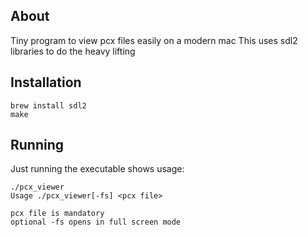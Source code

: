 ## About
Tiny program to view pcx files easily on a modern mac
This uses sdl2 libraries to do the heavy lifting



## Installation
```
brew install sdl2
make
```


## Running
Just running the executable shows usage:
```
./pcx_viewer
Usage ./pcx_viewer[-fs] <pcx file>

pcx file is mandatory
optional -fs opens in full screen mode
```



